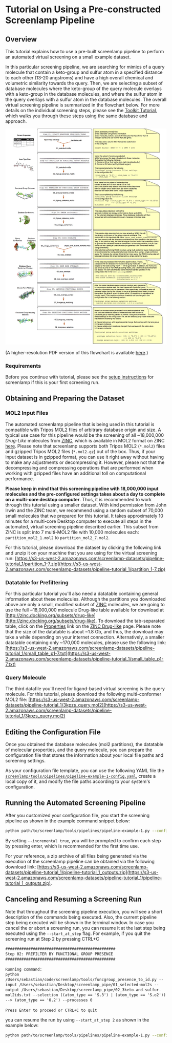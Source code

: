 # Tutorial on Using a Pre-constructed Screenlamp Pipeline

## Overview

This tutorial explains how to use a pre-built screenlamp pipeline to perform an automated virtual screening on a small example dataset.

In this particular screening pipeline, we are searching for mimics of a query molecule that contain a keto-group and sulfur atom in a specified distance to each other (13-20 angstroms) and have a high overall chemical and volumetric similarity towards the query. Then, we are selecting a subset of database molecules where the keto-group of the query molecule overlays with a keto-group in the database molecules, and where the sulfur atom in the query overlays with a sulfur atom in the database molecules. The overall virtual screening pipeline is summarized in the flowchart below. For more details on the individual screening steps, please see the [Toolkit Tutorial](./example_1), which walks you through these steps using the same database and approach.

![](../images/automated-pipeline-flowchart.jpg)

(A higher-resolution PDF version of this flowchart is available [here](https://github.com/rasbt/screenlamp/blob/master/docs/sources/images/automated-pipeline-flowchart.pdf).)

### Requirements

Before you continue with tutorial, please see the [setup instructions](../installation/index.html#other-software-requirements) for screenlamp if this is your first screening run.


## Obtaining and Preparing the Dataset


### MOL2 Input Files

The automated screenlamp pipeline that is being used in this tutorial is compatible with Tripos MOL2 files of arbitrary database origin and size. A typical use case for this pipeline would be the screening of all ~18,000,000 *Drug-Like* molecules from [ZINC](http://zinc.docking.org), which is available in MOL2 format on ZINC [here](http://zinc.docking.org/subsets/drug-like). Please note that screenlamp supports both Tripos MOL2 (`*.mol2`) files and gzipped Tripos MOL2 files (`*.mol2.gz`) out of the box. Thus, if your input dataset is in gzipped format, you can use it right away without having to make any adjustments or decompressing it. However, please not that the decompressing and compressing operations that are performed when working with gzipped files have an additional toll on computational performance.

**Please keep in mind that this screening pipeline with 18,000,000 input molecules and the pre-configured settings takes about a day to complete on a multi-core desktop computer**. Thus, it is recommended to work through this tutorial using a smaller dataset. With kind permission from John Irwin and the ZINC team, we recommend using a random subset of 70,000 small molecules that we prepared for this tutorial. It takes approximately 10 minutes for a multi-core Desktop computer to execute all steps in the automated, virtual screening pipeline described earlier. This subset from ZINC is split into 7 multi-MOL2 file with 10,000 molecules each: `partition_mol2_1.mol2` to `partition_mol2_7.mol2`. 

For this tutorial, please download the dataset by clicking the following link and unzip it on your machine that you are using for the virtual screening run: [https://s3-us-west-2.amazonaws.com/screenlamp-datasets/pipeline-tutorial_1/partition_1-7.zip](https://s3-us-west-2.amazonaws.com/screenlamp-datasets/pipeline-tutorial_1/partition_1-7.zip)

### Datatable for Prefiltering

For this particular tutorial you'll also need a datatable containing general information about these molecules. Although the partitions you downloaded above are only a small, modified subset of [ZINC](http://zinc.docking.org) molecules, we are going to use the full ~18,000,000 molecule Drug-like table available for download at [http://zinc.docking.org/subsets/drug-like](http://zinc.docking.org/subsets/drug-like). To download the tab-separated table, click on the [Properties](http://zinc.docking.org/db/bysubset/3/3_prop.xls) link on the [ZINC Drug-like](http://zinc.docking.org/subsets/drug-like) page. Please note that the size of the datatable is about ~1.8 Gb, and thus, the download may take a while depending on your internet connection. Alternatively, a smaller datatable containing only ~170,000 molecules, please use the following link: [https://s3-us-west-2.amazonaws.com/screenlamp-datasets/pipeline-tutorial_1/small_table_p1-7.txt](https://s3-us-west-2.amazonaws.com/screenlamp-datasets/pipeline-tutorial_1/small_table_p1-7.txt)


### Query Molecule

The third datafile you'll need for ligand-based virtual screening is the query molecule. For this tutorial, please download the following multi-conformer MOL2 file: [https://s3-us-west-2.amazonaws.com/screenlamp-datasets/pipeline-tutorial_1/3kpzs_query.mol2](https://s3-us-west-2.amazonaws.com/screenlamp-datasets/pipeline-tutorial_1/3kpzs_query.mol2)

## Editing the Configuration File

Once you obtained the database molecules (mol2 partitions), the datatable of molecular properties, and the query molecule, you can prepare the configuration file that stores the information about your local file paths and screening settings.

As your configuration file template, you can use the following YAML file the [`screenlamp/tools/pipelines/pipeline-example-1-config.yaml`](https://github.com/rasbt/screenlamp/blob/master/tools/pipelines/pipeline-example-1-config.yaml), create a local copy of it, and modify the file paths according to your system's configuration.

## Running the Automated Screening Pipeline

After you customized your configuration file, you start the screening pipeline as shown in the example command snippet below:

```bash
python path/to/screenlamp/tools/pipelines/pipeline-example-1.py --config_file /path/to/your/config/pipeline-example-1-config.yaml --incremental true
```

By setting `--incremental true`, you will be prompted to confirm each step by pressing enter, which is recommended for the first time use.

For your reference, a zip archive of all files being generated via the execution of the screenlamp pipeline can be obtained via the following download link: [https://s3-us-west-2.amazonaws.com/screenlamp-datasets/pipeline-tutorial_1/pipeline-tutorial_1_outputs.zip](https://s3-us-west-2.amazonaws.com/screenlamp-datasets/pipeline-tutorial_1/pipeline-tutorial_1_outputs.zip).

## Canceling and Resuming a Screening Run

Note that throughout the screening pipeline execution, you will see a short description of the commands being executed. Also, the current pipeline step being executed will be shown in the terminal window. In case you cancel the or abort a screening run, you can resume it at the last step being executed using the `--start_at_step` flag. For example, if you quit the screening run at Step 2 by pressing CTRL+C

```
################################################
Step 02: PREFILTER BY FUNCTIONAL GROUP PRESENCE
################################################
    
Running command:
python /Users/sebastian/code/screenlamp/tools/funcgroup_presence_to_id.py --input /Users/sebastian/Desktop/screenlamp_pipe/01_selected-mol2s --output /Users/sebastian/Desktop/screenlamp_pipe/02_3keto-and-sulfur-mol2ids.txt --selection ((atom_type == 'S.3') | (atom_type == 'S.o2')) --> (atom_type == 'O.2') --processes 0

Press Enter to proceed or CTRL+C to quit
```

you can resume the run by using `--start_at_step 2` as shown in the example below:

```bash
python path/to/screenlamp/tools/pipelines/pipeline-example-1.py --config_file /path/to/your/config/pipeline-example-1-config.yaml --incremental true --start_at_step 2
```




